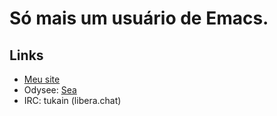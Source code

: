 # Só mais um usuário de Emacs.
## Links

- [Meu site](https://0x736561.github.io)
- Odysee: [Sea](https://odysee.com/@0x736561:6)
- IRC: tukain (libera.chat)

